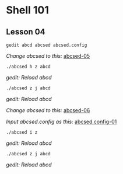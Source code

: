 # Shell 101
## Lesson 04

`gedit abcd abcsed abcsed.config`

*Change abcsed to this:* [abcsed-05](https://github.com/inkVerb/pinker/blob/master/101-shell/abcsed-05)

`./abcsed h z abcd`

*gedit: Reload abcd*

`./abcsed z j abcd`

*gedit: Reload abcd*

*Change abcsed to this:* [abcsed-06](https://github.com/inkVerb/pinker/blob/master/101-shell/abcsed-06)

*Input abcsed.config as this:* [abcsed.config-01](https://github.com/inkVerb/pinker/blob/master/101-shell/abcsed.config-01)

`./abcsed i z`

*gedit: Reload abcd*

`./abcsed z j abcd`

*gedit: Reload abcd*
